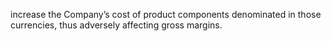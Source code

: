 increase the Company’s cost of product components denominated in those currencies, thus adversely affecting gross margins.
